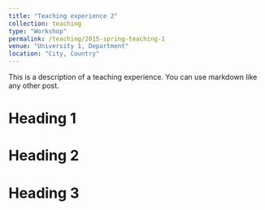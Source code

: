 ```yaml
---
title: "Teaching experience 2"
collection: teaching
type: "Workshop"
permalink: /teaching/2015-spring-teaching-1
venue: "University 1, Department"
location: "City, Country"
---
```


This is a description of a teaching experience. You can use markdown like any other post.

Heading 1
======

Heading 2
======

Heading 3
======
